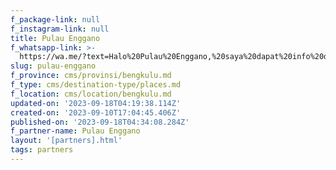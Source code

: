 ```yaml
---
f_package-link: null
f_instagram-link: null
title: Pulau Enggano
f_whatsapp-link: >-
  https://wa.me/?text=Halo%20Pulau%20Enggano,%20saya%20dapat%20info%20dari%20@loocale.id%20dan%20punya%20pertanyaan
slug: pulau-enggano
f_province: cms/provinsi/bengkulu.md
f_type: cms/destination-type/places.md
f_location: cms/location/bengkulu.md
updated-on: '2023-09-18T04:19:38.114Z'
created-on: '2023-09-10T17:04:45.406Z'
published-on: '2023-09-18T04:34:08.284Z'
f_partner-name: Pulau Enggano
layout: '[partners].html'
tags: partners
---
```



